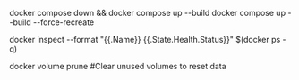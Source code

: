 docker compose down && docker compose up --build
docker compose up --build --force-recreate

docker inspect --format "{{.Name}} {{.State.Health.Status}}" $(docker ps -q)


docker volume prune
#Clear unused volumes to reset  data